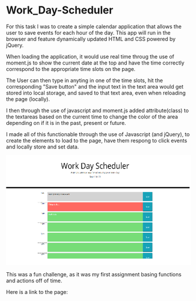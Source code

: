 # Work_Day-Scheduler

For this task I was to create a simple calendar application that allows the user to save events for each hour of the day. This app will run in the browser and feature dynamically updated HTML and CSS powered by jQuery.

When loading the application, it would use real time throug the use of moment.js to show the current date at the top and have the time correctly correspond to the appropriate time slots on the page.

The User can then type in anyting in one of the time slots, hit the corresponding "Save button" and the input text in the text area would get stored into local storage, and saved to that text area, even when reloading the page (locally).

I then through the use of javascript and moment.js added attribute(class) to the textareas based on the current time to change the color of the area depending on if it is in the past, present or future.  

I made all of this functionable through the use of Javascript (and jQuery), to create the elements to load to the page, have them respong to click events and locally store and set data.

<img src="assets/planner_screenshot.png">

This was a fun challenge, as it was my first assignment basing functions and actions off of time.  

Here is a link to the page: 